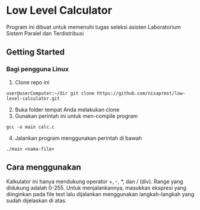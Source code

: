 # Low Level Calculator
Program ini dibuat untuk memenuhi tugas seleksi asisten Laboratorium Sistem Paralel dan Terdistribusi
## Getting Started
### Bagi pengguna Linux
1. Clone repo ini
```
user@userComputer:~/dir git clone https://github.com/nisaprmst/low-level-calculator.git

```
2. Buka folder tempat Anda melakukan clone
3. Gunakan perintah ini untuk men-compile program
```
gcc -o main calc.c
```
4. Jalankan program menggunakan perintah di bawah
```
./main <nama-file>
```
## Cara menggunakan
Kalkulator ini hanya mendukung operator +, -, \*, dan / (div). Range yang didukung adalah 0-255.
Untuk menjalankannya, masukkan ekspresi yang diinginkan pada file text lalu dijalankan menggunakan langkah-langkah yang sudah dijelaskan di atas.
